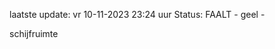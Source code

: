 laatste update: 
vr 10-11-2023 23:24   uur 
Status: FAALT - geel - 
<div class="service Y">schijfruimte</div>